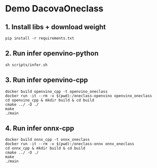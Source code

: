 # Demo DacovaOneclass

## 1. Install libs + download weight
```
pip install -r requirements.txt
```
## 2. Run infer openvino-python
```
sh scripts/infer.sh
```

## 3. Run infer openvino-cpp
```
docker build openvino_cpp -t openvino_oneclass
docker run -it --rm -v $(pwd):/oneclass-openvino openvino_oneclass
cd openvino_cpp & mkdir build & cd build
cmake ../ -O ./
make 
./main
```
## 4. Run infer onnx-cpp
```
docker build onnx_cpp -t onnx_oneclass
docker run -it --rm -v $(pwd):/oneclass-onnx onnx_oneclass
cd onnx_cpp & mkdir build & cd build
cmake ../ -O ./
make 
./main
```

